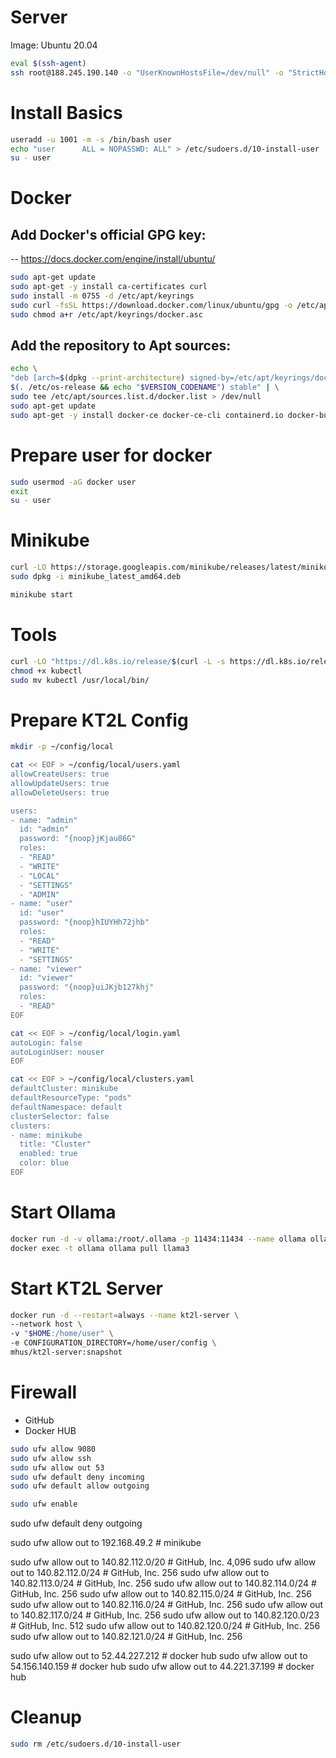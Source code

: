 
# Server

Image: Ubuntu 20.04
```bash
eval $(ssh-agent)
ssh root@188.245.190.140 -o "UserKnownHostsFile=/dev/null" -o "StrictHostKeyChecking no"
```

# Install Basics

```bash
useradd -u 1001 -m -s /bin/bash user
echo "user      ALL = NOPASSWD: ALL" > /etc/sudoers.d/10-install-user
su - user
```

# Docker

## Add Docker's official GPG key:
-- https://docs.docker.com/engine/install/ubuntu/

```bash
sudo apt-get update
sudo apt-get -y install ca-certificates curl
sudo install -m 0755 -d /etc/apt/keyrings
sudo curl -fsSL https://download.docker.com/linux/ubuntu/gpg -o /etc/apt/keyrings/docker.asc
sudo chmod a+r /etc/apt/keyrings/docker.asc
```

## Add the repository to Apt sources:

```bash
echo \
"deb [arch=$(dpkg --print-architecture) signed-by=/etc/apt/keyrings/docker.asc] https://download.docker.com/linux/ubuntu \
$(. /etc/os-release && echo "$VERSION_CODENAME") stable" | \
sudo tee /etc/apt/sources.list.d/docker.list > /dev/null
sudo apt-get update
sudo apt-get -y install docker-ce docker-ce-cli containerd.io docker-buildx-plugin docker-compose-plugin
```

# Prepare user for docker

```bash
sudo usermod -aG docker user
exit
su - user
```

# Minikube

```bash
curl -LO https://storage.googleapis.com/minikube/releases/latest/minikube_latest_amd64.deb
sudo dpkg -i minikube_latest_amd64.deb

minikube start
```

# Tools

```bash
curl -LO "https://dl.k8s.io/release/$(curl -L -s https://dl.k8s.io/release/stable.txt)/bin/linux/amd64/kubectl"
chmod +x kubectl
sudo mv kubectl /usr/local/bin/
```

# Prepare KT2L Config

```bash
mkdir -p ~/config/local

cat << EOF > ~/config/local/users.yaml
allowCreateUsers: true
allowUpdateUsers: true
allowDeleteUsers: true

users:
- name: "admin"
  id: "admin"
  password: "{noop}jKjau86G"
  roles:
  - "READ"
  - "WRITE"
  - "LOCAL"
  - "SETTINGS"
  - "ADMIN"
- name: "user"
  id: "user"
  password: "{noop}hIUYHh72jhb"
  roles:
  - "READ"
  - "WRITE"
  - "SETTINGS"
- name: "viewer"
  id: "viewer"
  password: "{noop}uiJKjb127khj"
  roles:
  - "READ"
EOF

cat << EOF > ~/config/local/login.yaml
autoLogin: false
autoLoginUser: nouser
EOF

cat << EOF > ~/config/local/clusters.yaml
defaultCluster: minikube
defaultResourceType: "pods"
defaultNamespace: default
clusterSelector: false
clusters:
- name: minikube
  title: "Cluster"
  enabled: true
  color: blue
EOF
```

# Start Ollama

```bash
docker run -d -v ollama:/root/.ollama -p 11434:11434 --name ollama ollama/ollama
docker exec -t ollama ollama pull llama3
```

# Start KT2L Server

```bash
docker run -d --restart=always --name kt2l-server \
--network host \
-v "$HOME:/home/user" \
-e CONFIGURATION_DIRECTORY=/home/user/config \
mhus/kt2l-server:snapshot
```

# Firewall

- GitHub
- Docker HUB

```bash
sudo ufw allow 9080
sudo ufw allow ssh
sudo ufw allow out 53
sudo ufw default deny incoming
sudo ufw default allow outgoing

sudo ufw enable
```


sudo ufw default deny outgoing

sudo ufw allow out to 192.168.49.2 # minikube

sudo ufw allow out to 140.82.112.0/20 #	GitHub, Inc.	4,096
sudo ufw allow out to 140.82.112.0/24 #	GitHub, Inc.	256
sudo ufw allow out to 140.82.113.0/24 #	GitHub, Inc.	256
sudo ufw allow out to 140.82.114.0/24 #	GitHub, Inc.	256
sudo ufw allow out to 140.82.115.0/24 #	GitHub, Inc.	256
sudo ufw allow out to 140.82.116.0/24 #	GitHub, Inc.	256
sudo ufw allow out to 140.82.117.0/24 #	GitHub, Inc.	256
sudo ufw allow out to 140.82.120.0/23 #	GitHub, Inc.	512
sudo ufw allow out to 140.82.120.0/24 #	GitHub, Inc.	256
sudo ufw allow out to 140.82.121.0/24 # GitHub, Inc.	256

sudo ufw allow out to 52.44.227.212 # docker hub
sudo ufw allow out to 54.156.140.159 # docker hub
sudo ufw allow out to 44.221.37.199 # docker hub



# Cleanup

```bash
sudo rm /etc/sudoers.d/10-install-user
```

